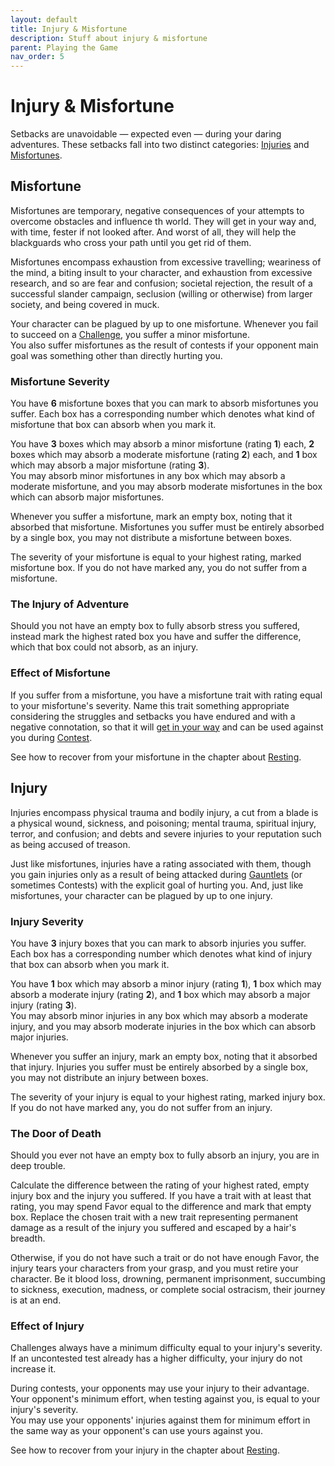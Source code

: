 ```yaml
---
layout: default
title: Injury & Misfortune
description: Stuff about injury & misfortune
parent: Playing the Game
nav_order: 5
---
```


# Injury & Misfortune

Setbacks are unavoidable — expected even — during your daring adventures. These setbacks fall into two distinct categories: [Injuries](#injuries) and [Misfortunes](#misfortunes).


## Misfortune

Misfortunes are temporary, negative consequences of your attempts to overcome obstacles and influence th world. They will get in your way and, with time, fester if not looked after. And worst of all, they will help the blackguards who cross your path until you get rid of them.

Misfortunes encompass exhaustion from excessive travelling; weariness of the mind, a biting insult to your character, and exhaustion from excessive research, and so are fear and confusion; societal rejection, the result of a successful slander campaign, seclusion (willing or otherwise) from larger society, and being covered in muck.

Your character can be plagued by up to one misfortune. Whenever you fail to succeed on a [Challenge](skill-tests#challenges), you suffer a minor misfortune.  
You also suffer misfortunes as the result of contests if your opponent main goal was something other than directly hurting you.

### Misfortune Severity

You have **6** misfortune boxes that you can mark to absorb misfortunes you suffer. Each box has a corresponding number which denotes what kind of misfortune that box can absorb when you mark it.

You have **3** boxes which may absorb a minor misfortune (rating **1**) each, **2** boxes which may absorb a moderate misfortune (rating **2**) each, and **1** box which may absorb a major misfortune (rating **3**).  
You may absorb minor misfortunes in any box which may absorb a moderate misfortune, and you may absorb moderate misfortunes in the box which can absorb major misfortunes.

Whenever you suffer a misfortune, mark an empty box, noting that it absorbed that misfortune. Misfortunes you suffer must be entirely absorbed by a single box, you may not distribute a misfortune between boxes.

The severity of your misfortune is equal to your highest rating, marked misfortune box. If you do not have marked any, you do not suffer from a misfortune.

### The Injury of Adventure

Should you not have an empty box to fully absorb stress you suffered, instead mark the highest rated box you have and suffer the difference, which that box could not absorb, as an injury.

### Effect of Misfortune

If you suffer from a misfortune, you have a misfortune trait with rating equal to your misfortune's severity. Name this trait something appropriate considering the struggles and setbacks you have endured and with a negative connotation, so that it will [get in your way](../characters/traits#using-character-traits-to-your-detriment) and can be used against you during [Contest](skill-tests#contests#detrimental-traits).

See how to recover from your misfortune in the chapter about [Resting](resting#recovering).


## Injury

Injuries encompass physical trauma and bodily injury, a cut from a blade is a physical wound, sickness, and poisoning; mental trauma, spiritual injury, terror, and confusion; and debts and severe injuries to your reputation such as being accused of treason.

Just like misfortunes, injuries have a rating associated with them, though you gain injuries only as a result of being attacked during [Gauntlets](gauntlets) (or sometimes Contests) with the explicit goal of hurting you. And, just like misfortunes, your character can be plagued by up to one injury.

### Injury Severity

You have **3** injury boxes that you can mark to absorb injuries you suffer. Each box has a corresponding number which denotes what kind of injury that box can absorb when you mark it.

You have **1** box which may absorb a minor injury (rating **1**), **1** box which may absorb a moderate injury (rating **2**), and **1** box which may absorb a major injury (rating **3**).  
You may absorb minor injuries in any box which may absorb a moderate injury, and you may absorb moderate injuries in the box which can absorb major injuries.

Whenever you suffer an injury, mark an empty box, noting that it absorbed that injury. Injuries you suffer must be entirely absorbed by a single box, you may not distribute an injury between boxes.

The severity of your injury is equal to your highest rating, marked injury box. If you do not have marked any, you do not suffer from an injury.


### The Door of Death

Should you ever not have an empty box to fully absorb an injury, you are in deep trouble.

Calculate the difference between the rating of your highest rated, empty injury box and the injury you suffered. If you have a trait with at least that rating, you may spend Favor equal to the difference and mark that empty box. Replace the chosen trait with a new trait representing permanent damage as a result of the injury you suffered and escaped by a hair's breadth.

Otherwise, if you do not have such a trait or do not have enough Favor, the injury tears your characters from your grasp, and you must retire your character. Be it blood loss, drowning, permanent imprisonment, succumbing to sickness, execution, madness, or complete social ostracism, their journey is at an end.

### Effect of Injury

Challenges always have a minimum difficulty equal to your injury's severity. If an uncontested test already has a higher difficulty, your injury do not increase it.

During contests, your opponents may use your injury to their advantage. Your opponent's minimum effort, when testing against you, is equal to your injury's severity.  
You may use your opponents' injuries against them for minimum effort in the same way as your opponent's can use yours against you.

See how to recover from your injury in the chapter about [Resting](resting#recovering).
